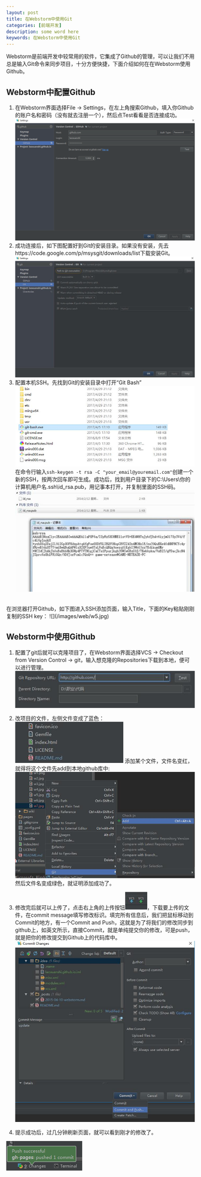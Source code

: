 ```yaml
---
layout: post
title: 在Webstorm中使用Git
categories: [前端开发]
description: some word here
keywords: 在Webstorm中使用Git
---
```


Webstorm是前端开发中较常用的软件，它集成了Github的管理，可以让我们不用总是输入Git命令来同步项目，十分方便快捷，下面介绍如何在在Webstorm使用Github。


## Webstorm中配置Github
1. 在Webstorm界面选择File -> Settings，在左上角搜索Github，填入你Github的账户名和密码（没有就去注册一个），然后点Test看看是否连接成功。
![](/images/web/w1.png)
2. 成功连接后，如下图配置好到Git的安装目录。如果没有安装，先去https://code.google.com/p/msysgit/downloads/list下载安装Git。
![](/images/web/w2.jpg)
3. 配置本机SSH。先找到Git的安装目录中打开“Git Bash”
![](/images/web/w3.jpg)
在命令行输入`ssh-keygen -t rsa -C "your_email@youremail.com"`创建一个新的SSH，按两次回车即可生成。成功后，找到用户目录下的C:\Users\你的计算机用户名.ssh\id_rsa.pub，用记事本打开，并复制里面的SSH码。
![](/images/web/w4.jpg)
  <br />
在浏览器打开Github，如下图进入SSH添加页面，输入Title，下面的Key粘贴刚刚复制的SSH key：
![](/images/web/w5.jpg)

## Webstorm中使用Github
1. 配置了git后就可以克隆项目了，在Webstorm界面选择VCS -> Checkout from Version Control -> git，输入想克隆的Repositories下载到本地，便可以进行管理。
![](/images/web/w6.jpg)

2. 改项目的文件，左侧文件变成了蓝色：  <br />
![](/images/web/w7.jpg)
添加某个文件，文件名变红，就得将这个文件先add到本地github库中:
![](/images/web/w8.jpg)
然后文件名变成绿色，就证明添加成功了。

3. 修改完后就可以上传了，点击右上角的上传按钮![](/images/web/w9.jpg)，下载要上传的文件，在commit message填写修改标识。填完所有信息后，我们把鼠标移动到Commit的地方，有一个Commit and Push，这就是为了将我们的修改同步到github上，如英文所示，直接Commit，就是单纯提交你的修改，可是push，就是把你的修改提交到Github上的代码库中。
![](/images/web/w10.jpg)
4. 提示成功后，过几分钟刷新页面，就可以看到刚才的修改了。

![](/images/web/w11.png)